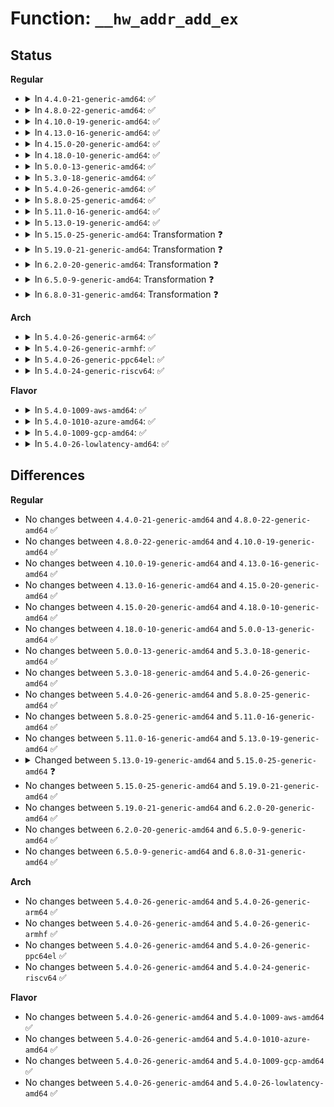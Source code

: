 # Function: <code>__hw_addr_add_ex</code>

## Status
<b>Regular</b>
<ul>
<li>
<details>
<summary>In <code>4.4.0-21-generic-amd64</code>: ✅</summary>

```c
int __hw_addr_add_ex(struct netdev_hw_addr_list * list, const unsigned char * addr, int addr_len, unsigned char addr_type, bool global, bool sync, int sync_count)
```

```json
{
  "name": "__hw_addr_add_ex",
  "collision_type": "Unique Static",
  "inline_type": "No",
  "funcs": [
    {
      "addr": 18446744071586326192,
      "name": "__hw_addr_add_ex",
      "external": false,
      "loc": "net/core/dev_addr_lists.c:49",
      "file": "net/core/dev_addr_lists.c",
      "inline": "seen, unknown",
      "caller_inline": [],
      "caller_func": [
        "net/core/dev_addr_lists.c:dev_addr_init",
        "net/core/dev_addr_lists.c:dev_addr_add",
        "net/core/dev_addr_lists.c:dev_uc_add",
        "net/core/dev_addr_lists.c:__dev_mc_add"
      ]
    }
  ],
  "symbols": [
    {
      "addr": 18446744071586326192,
      "name": "__hw_addr_add_ex",
      "section": ".text",
      "bind": "STB_LOCAL",
      "size": 220
    }
  ]
}
```
</details>
</li>
<li>
<details>
<summary>In <code>4.8.0-22-generic-amd64</code>: ✅</summary>

```c
int __hw_addr_add_ex(struct netdev_hw_addr_list * list, const unsigned char * addr, int addr_len, unsigned char addr_type, bool global, bool sync, int sync_count)
```

```json
{
  "name": "__hw_addr_add_ex",
  "collision_type": "Unique Static",
  "inline_type": "No",
  "funcs": [
    {
      "addr": 18446744071586758912,
      "name": "__hw_addr_add_ex",
      "external": false,
      "loc": "net/core/dev_addr_lists.c:49",
      "file": "net/core/dev_addr_lists.c",
      "inline": "seen, unknown",
      "caller_inline": [],
      "caller_func": [
        "net/core/dev_addr_lists.c:__dev_mc_add",
        "net/core/dev_addr_lists.c:dev_uc_add",
        "net/core/dev_addr_lists.c:dev_addr_add",
        "net/core/dev_addr_lists.c:dev_addr_init"
      ]
    }
  ],
  "symbols": [
    {
      "addr": 18446744071586758912,
      "name": "__hw_addr_add_ex",
      "section": ".text",
      "bind": "STB_LOCAL",
      "size": 223
    }
  ]
}
```
</details>
</li>
<li>
<details>
<summary>In <code>4.10.0-19-generic-amd64</code>: ✅</summary>

```c
int __hw_addr_add_ex(struct netdev_hw_addr_list * list, const unsigned char * addr, int addr_len, unsigned char addr_type, bool global, bool sync, int sync_count)
```

```json
{
  "name": "__hw_addr_add_ex",
  "collision_type": "Unique Static",
  "inline_type": "No",
  "funcs": [
    {
      "addr": 18446744071586945488,
      "name": "__hw_addr_add_ex",
      "external": false,
      "loc": "net/core/dev_addr_lists.c:49",
      "file": "net/core/dev_addr_lists.c",
      "inline": "seen, unknown",
      "caller_inline": [],
      "caller_func": [
        "net/core/dev_addr_lists.c:__dev_mc_add",
        "net/core/dev_addr_lists.c:dev_uc_add",
        "net/core/dev_addr_lists.c:dev_addr_add",
        "net/core/dev_addr_lists.c:dev_addr_init"
      ]
    }
  ],
  "symbols": [
    {
      "addr": 18446744071586945488,
      "name": "__hw_addr_add_ex",
      "section": ".text",
      "bind": "STB_LOCAL",
      "size": 223
    }
  ]
}
```
</details>
</li>
<li>
<details>
<summary>In <code>4.13.0-16-generic-amd64</code>: ✅</summary>

```c
int __hw_addr_add_ex(struct netdev_hw_addr_list * list, const unsigned char * addr, int addr_len, unsigned char addr_type, bool global, bool sync, int sync_count)
```

```json
{
  "name": "__hw_addr_add_ex",
  "collision_type": "Unique Static",
  "inline_type": "No",
  "funcs": [
    {
      "addr": 18446744071587071264,
      "name": "__hw_addr_add_ex",
      "external": false,
      "loc": "net/core/dev_addr_lists.c:49",
      "file": "net/core/dev_addr_lists.c",
      "inline": "seen, unknown",
      "caller_inline": [],
      "caller_func": [
        "net/core/dev_addr_lists.c:__dev_mc_add",
        "net/core/dev_addr_lists.c:dev_uc_add",
        "net/core/dev_addr_lists.c:dev_addr_add",
        "net/core/dev_addr_lists.c:dev_addr_init"
      ]
    }
  ],
  "symbols": [
    {
      "addr": 18446744071587071264,
      "name": "__hw_addr_add_ex",
      "section": ".text",
      "bind": "STB_LOCAL",
      "size": 220
    }
  ]
}
```
</details>
</li>
<li>
<details>
<summary>In <code>4.15.0-20-generic-amd64</code>: ✅</summary>

```c
int __hw_addr_add_ex(struct netdev_hw_addr_list * list, const unsigned char * addr, int addr_len, unsigned char addr_type, bool global, bool sync, int sync_count)
```

```json
{
  "name": "__hw_addr_add_ex",
  "collision_type": "Unique Static",
  "inline_type": "No",
  "funcs": [
    {
      "addr": 18446744071587572768,
      "name": "__hw_addr_add_ex",
      "external": false,
      "loc": "net/core/dev_addr_lists.c:49",
      "file": "net/core/dev_addr_lists.c",
      "inline": "seen, unknown",
      "caller_inline": [],
      "caller_func": [
        "net/core/dev_addr_lists.c:__dev_mc_add",
        "net/core/dev_addr_lists.c:dev_uc_add",
        "net/core/dev_addr_lists.c:dev_addr_add",
        "net/core/dev_addr_lists.c:dev_addr_init"
      ]
    }
  ],
  "symbols": [
    {
      "addr": 18446744071587572768,
      "name": "__hw_addr_add_ex",
      "section": ".text",
      "bind": "STB_LOCAL",
      "size": 220
    }
  ]
}
```
</details>
</li>
<li>
<details>
<summary>In <code>4.18.0-10-generic-amd64</code>: ✅</summary>

```c
int __hw_addr_add_ex(struct netdev_hw_addr_list * list, const unsigned char * addr, int addr_len, unsigned char addr_type, bool global, bool sync, int sync_count)
```

```json
{
  "name": "__hw_addr_add_ex",
  "collision_type": "Unique Static",
  "inline_type": "No",
  "funcs": [
    {
      "addr": 18446744071587881776,
      "name": "__hw_addr_add_ex",
      "external": false,
      "loc": "net/core/dev_addr_lists.c:49",
      "file": "net/core/dev_addr_lists.c",
      "inline": "seen, unknown",
      "caller_inline": [],
      "caller_func": [
        "net/core/dev_addr_lists.c:__dev_mc_add",
        "net/core/dev_addr_lists.c:dev_uc_add",
        "net/core/dev_addr_lists.c:dev_addr_add",
        "net/core/dev_addr_lists.c:dev_addr_init"
      ]
    }
  ],
  "symbols": [
    {
      "addr": 18446744071587881776,
      "name": "__hw_addr_add_ex",
      "section": ".text",
      "bind": "STB_LOCAL",
      "size": 224
    }
  ]
}
```
</details>
</li>
<li>
<details>
<summary>In <code>5.0.0-13-generic-amd64</code>: ✅</summary>

```c
int __hw_addr_add_ex(struct netdev_hw_addr_list * list, const unsigned char * addr, int addr_len, unsigned char addr_type, bool global, bool sync, int sync_count)
```

```json
{
  "name": "__hw_addr_add_ex",
  "collision_type": "Unique Static",
  "inline_type": "No",
  "funcs": [
    {
      "addr": 18446744071588023120,
      "name": "__hw_addr_add_ex",
      "external": false,
      "loc": "net/core/dev_addr_lists.c:49",
      "file": "net/core/dev_addr_lists.c",
      "inline": "seen, unknown",
      "caller_inline": [],
      "caller_func": [
        "net/core/dev_addr_lists.c:__dev_mc_add",
        "net/core/dev_addr_lists.c:dev_uc_add",
        "net/core/dev_addr_lists.c:dev_addr_add",
        "net/core/dev_addr_lists.c:dev_addr_init"
      ]
    }
  ],
  "symbols": [
    {
      "addr": 18446744071588023120,
      "name": "__hw_addr_add_ex",
      "section": ".text",
      "bind": "STB_LOCAL",
      "size": 224
    }
  ]
}
```
</details>
</li>
<li>
<details>
<summary>In <code>5.3.0-18-generic-amd64</code>: ✅</summary>

```c
int __hw_addr_add_ex(struct netdev_hw_addr_list * list, const unsigned char * addr, int addr_len, unsigned char addr_type, bool global, bool sync, int sync_count)
```

```json
{
  "name": "__hw_addr_add_ex",
  "collision_type": "Unique Static",
  "inline_type": "No",
  "funcs": [
    {
      "addr": 18446744071588336224,
      "name": "__hw_addr_add_ex",
      "external": false,
      "loc": "net/core/dev_addr_lists.c:45",
      "file": "net/core/dev_addr_lists.c",
      "inline": "seen, unknown",
      "caller_inline": [],
      "caller_func": [
        "net/core/dev_addr_lists.c:__dev_mc_add",
        "net/core/dev_addr_lists.c:dev_uc_add",
        "net/core/dev_addr_lists.c:dev_addr_add",
        "net/core/dev_addr_lists.c:dev_addr_init"
      ]
    }
  ],
  "symbols": [
    {
      "addr": 18446744071588336224,
      "name": "__hw_addr_add_ex",
      "section": ".text",
      "bind": "STB_LOCAL",
      "size": 220
    }
  ]
}
```
</details>
</li>
<li>
<details>
<summary>In <code>5.4.0-26-generic-amd64</code>: ✅</summary>

```c
int __hw_addr_add_ex(struct netdev_hw_addr_list * list, const unsigned char * addr, int addr_len, unsigned char addr_type, bool global, bool sync, int sync_count)
```

```json
{
  "name": "__hw_addr_add_ex",
  "collision_type": "Unique Static",
  "inline_type": "No",
  "funcs": [
    {
      "addr": 18446744071588542816,
      "name": "__hw_addr_add_ex",
      "external": false,
      "loc": "net/core/dev_addr_lists.c:45",
      "file": "net/core/dev_addr_lists.c",
      "inline": "seen, unknown",
      "caller_inline": [],
      "caller_func": [
        "net/core/dev_addr_lists.c:__dev_mc_add",
        "net/core/dev_addr_lists.c:dev_uc_add",
        "net/core/dev_addr_lists.c:dev_addr_init"
      ]
    }
  ],
  "symbols": [
    {
      "addr": 18446744071588542816,
      "name": "__hw_addr_add_ex",
      "section": ".text",
      "bind": "STB_LOCAL",
      "size": 220
    }
  ]
}
```
</details>
</li>
<li>
<details>
<summary>In <code>5.8.0-25-generic-amd64</code>: ✅</summary>

```c
int __hw_addr_add_ex(struct netdev_hw_addr_list * list, const unsigned char * addr, int addr_len, unsigned char addr_type, bool global, bool sync, int sync_count)
```

```json
{
  "name": "__hw_addr_add_ex",
  "collision_type": "Unique Static",
  "inline_type": "No",
  "funcs": [
    {
      "addr": 18446744071589393248,
      "name": "__hw_addr_add_ex",
      "external": false,
      "loc": "net/core/dev_addr_lists.c:45",
      "file": "net/core/dev_addr_lists.c",
      "inline": "seen, unknown",
      "caller_inline": [],
      "caller_func": [
        "net/core/dev_addr_lists.c:dev_mc_add_global",
        "net/core/dev_addr_lists.c:dev_mc_add",
        "net/core/dev_addr_lists.c:dev_uc_add",
        "net/core/dev_addr_lists.c:dev_addr_add",
        "net/core/dev_addr_lists.c:dev_addr_init"
      ]
    }
  ],
  "symbols": [
    {
      "addr": 18446744071589393248,
      "name": "__hw_addr_add_ex",
      "section": ".text",
      "bind": "STB_LOCAL",
      "size": 220
    }
  ]
}
```
</details>
</li>
<li>
<details>
<summary>In <code>5.11.0-16-generic-amd64</code>: ✅</summary>

```c
int __hw_addr_add_ex(struct netdev_hw_addr_list * list, const unsigned char * addr, int addr_len, unsigned char addr_type, bool global, bool sync, int sync_count)
```

```json
{
  "name": "__hw_addr_add_ex",
  "collision_type": "Unique Static",
  "inline_type": "No",
  "funcs": [
    {
      "addr": 18446744071589394160,
      "name": "__hw_addr_add_ex",
      "external": false,
      "loc": "net/core/dev_addr_lists.c:45",
      "file": "net/core/dev_addr_lists.c",
      "inline": "seen, unknown",
      "caller_inline": [],
      "caller_func": [
        "net/core/dev_addr_lists.c:__dev_mc_add",
        "net/core/dev_addr_lists.c:dev_uc_add",
        "net/core/dev_addr_lists.c:dev_addr_add",
        "net/core/dev_addr_lists.c:dev_addr_init"
      ]
    }
  ],
  "symbols": [
    {
      "addr": 18446744071589394160,
      "name": "__hw_addr_add_ex",
      "section": ".text",
      "bind": "STB_LOCAL",
      "size": 220
    }
  ]
}
```
</details>
</li>
<li>
<details>
<summary>In <code>5.13.0-19-generic-amd64</code>: ✅</summary>

```c
int __hw_addr_add_ex(struct netdev_hw_addr_list * list, const unsigned char * addr, int addr_len, unsigned char addr_type, bool global, bool sync, int sync_count)
```

```json
{
  "name": "__hw_addr_add_ex",
  "collision_type": "Unique Static",
  "inline_type": "No",
  "funcs": [
    {
      "addr": 18446744071589291360,
      "name": "__hw_addr_add_ex",
      "external": false,
      "loc": "net/core/dev_addr_lists.c:45",
      "file": "net/core/dev_addr_lists.c",
      "inline": "seen, unknown",
      "caller_inline": [],
      "caller_func": [
        "net/core/dev_addr_lists.c:__dev_mc_add",
        "net/core/dev_addr_lists.c:dev_uc_add",
        "net/core/dev_addr_lists.c:dev_addr_add",
        "net/core/dev_addr_lists.c:dev_addr_init"
      ]
    }
  ],
  "symbols": [
    {
      "addr": 18446744071589291360,
      "name": "__hw_addr_add_ex",
      "section": ".text",
      "bind": "STB_LOCAL",
      "size": 220
    }
  ]
}
```
</details>
</li>
<li>
<details>
<summary>In <code>5.15.0-25-generic-amd64</code>: Transformation ❓</summary>

```c
int __hw_addr_add_ex(struct netdev_hw_addr_list * list, const unsigned char * addr, int addr_len, unsigned char addr_type, bool global, bool sync, int sync_count, bool exclusive)
```

```json
{
  "name": "__hw_addr_add_ex",
  "collision_type": "Unique Static",
  "inline_type": "No",
  "funcs": [
    {
      "addr": 0,
      "name": "__hw_addr_add_ex",
      "external": false,
      "loc": "net/core/dev_addr_lists.c:42",
      "file": "net/core/dev_addr_lists.c",
      "inline": "seen, unknown",
      "caller_inline": [],
      "caller_func": [
        "net/core/dev_addr_lists.c:__dev_mc_add",
        "net/core/dev_addr_lists.c:dev_mc_add_excl",
        "net/core/dev_addr_lists.c:dev_uc_add",
        "net/core/dev_addr_lists.c:dev_uc_add_excl",
        "net/core/dev_addr_lists.c:dev_addr_add",
        "net/core/dev_addr_lists.c:dev_addr_init"
      ]
    }
  ],
  "symbols": [
    {
      "addr": 18446744071590019024,
      "name": "__hw_addr_add_ex",
      "section": ".text",
      "bind": "STB_LOCAL",
      "size": 647
    },
    {
      "addr": 18446744071592700172,
      "name": "__hw_addr_add_ex.cold",
      "section": ".text",
      "bind": "STB_LOCAL",
      "size": 21
    }
  ]
}
```
</details>
</li>
<li>
<details>
<summary>In <code>5.19.0-21-generic-amd64</code>: Transformation ❓</summary>

```c
int __hw_addr_add_ex(struct netdev_hw_addr_list * list, const unsigned char * addr, int addr_len, unsigned char addr_type, bool global, bool sync, int sync_count, bool exclusive)
```

```json
{
  "name": "__hw_addr_add_ex",
  "collision_type": "Unique Static",
  "inline_type": "No",
  "funcs": [
    {
      "addr": 0,
      "name": "__hw_addr_add_ex",
      "external": false,
      "loc": "net/core/dev_addr_lists.c:73",
      "file": "net/core/dev_addr_lists.c",
      "inline": "seen, unknown",
      "caller_inline": [],
      "caller_func": [
        "net/core/dev_addr_lists.c:__dev_mc_add",
        "net/core/dev_addr_lists.c:dev_mc_add_excl",
        "net/core/dev_addr_lists.c:dev_uc_add",
        "net/core/dev_addr_lists.c:dev_uc_add_excl",
        "net/core/dev_addr_lists.c:dev_addr_add",
        "net/core/dev_addr_lists.c:dev_addr_init",
        "net/core/dev_addr_lists.c:__hw_addr_sync_one"
      ]
    }
  ],
  "symbols": [
    {
      "addr": 18446744071591558928,
      "name": "__hw_addr_add_ex",
      "section": ".text",
      "bind": "STB_LOCAL",
      "size": 595
    },
    {
      "addr": 18446744071594586446,
      "name": "__hw_addr_add_ex.cold",
      "section": ".text",
      "bind": "STB_LOCAL",
      "size": 32
    }
  ]
}
```
</details>
</li>
<li>
<details>
<summary>In <code>6.2.0-20-generic-amd64</code>: Transformation ❓</summary>

```c
int __hw_addr_add_ex(struct netdev_hw_addr_list * list, const unsigned char * addr, int addr_len, unsigned char addr_type, bool global, bool sync, int sync_count, bool exclusive)
```

```json
{
  "name": "__hw_addr_add_ex",
  "collision_type": "Unique Static",
  "inline_type": "No",
  "funcs": [
    {
      "addr": 0,
      "name": "__hw_addr_add_ex",
      "external": false,
      "loc": "net/core/dev_addr_lists.c:73",
      "file": "net/core/dev_addr_lists.c",
      "inline": "seen, unknown",
      "caller_inline": [],
      "caller_func": [
        "net/core/dev_addr_lists.c:__dev_mc_add",
        "net/core/dev_addr_lists.c:dev_mc_add_excl",
        "net/core/dev_addr_lists.c:dev_uc_add",
        "net/core/dev_addr_lists.c:dev_uc_add_excl",
        "net/core/dev_addr_lists.c:dev_addr_add",
        "net/core/dev_addr_lists.c:dev_addr_init",
        "net/core/dev_addr_lists.c:__hw_addr_sync_one"
      ]
    }
  ],
  "symbols": [
    {
      "addr": 18446744071593336560,
      "name": "__hw_addr_add_ex",
      "section": ".text",
      "bind": "STB_LOCAL",
      "size": 412
    },
    {
      "addr": 18446744071596325478,
      "name": "__hw_addr_add_ex.cold",
      "section": ".text",
      "bind": "STB_LOCAL",
      "size": 20
    }
  ]
}
```
</details>
</li>
<li>
<details>
<summary>In <code>6.5.0-9-generic-amd64</code>: Transformation ❓</summary>

```c
int __hw_addr_add_ex(struct netdev_hw_addr_list * list, const unsigned char * addr, int addr_len, unsigned char addr_type, bool global, bool sync, int sync_count, bool exclusive)
```

```json
{
  "name": "__hw_addr_add_ex",
  "collision_type": "Unique Static",
  "inline_type": "No",
  "funcs": [
    {
      "addr": 0,
      "name": "__hw_addr_add_ex",
      "external": false,
      "loc": "net/core/dev_addr_lists.c:73",
      "file": "net/core/dev_addr_lists.c",
      "inline": "seen, unknown",
      "caller_inline": [],
      "caller_func": [
        "net/core/dev_addr_lists.c:__dev_mc_add",
        "net/core/dev_addr_lists.c:dev_mc_add_excl",
        "net/core/dev_addr_lists.c:dev_uc_add",
        "net/core/dev_addr_lists.c:dev_uc_add_excl",
        "net/core/dev_addr_lists.c:dev_addr_add",
        "net/core/dev_addr_lists.c:dev_addr_init",
        "net/core/dev_addr_lists.c:__hw_addr_sync_one"
      ]
    }
  ],
  "symbols": [
    {
      "addr": 18446744071593798336,
      "name": "__hw_addr_add_ex",
      "section": ".text",
      "bind": "STB_LOCAL",
      "size": 412
    },
    {
      "addr": 18446744071596855715,
      "name": "__hw_addr_add_ex.cold",
      "section": ".text",
      "bind": "STB_LOCAL",
      "size": 20
    }
  ]
}
```
</details>
</li>
<li>
<details>
<summary>In <code>6.8.0-31-generic-amd64</code>: Transformation ❓</summary>

```c
int __hw_addr_add_ex(struct netdev_hw_addr_list * list, const unsigned char * addr, int addr_len, unsigned char addr_type, bool global, bool sync, int sync_count, bool exclusive)
```

```json
{
  "name": "__hw_addr_add_ex",
  "collision_type": "Unique Static",
  "inline_type": "No",
  "funcs": [
    {
      "addr": 0,
      "name": "__hw_addr_add_ex",
      "external": false,
      "loc": "net/core/dev_addr_lists.c:73",
      "file": "net/core/dev_addr_lists.c",
      "inline": "seen, unknown",
      "caller_inline": [],
      "caller_func": [
        "net/core/dev_addr_lists.c:__dev_mc_add",
        "net/core/dev_addr_lists.c:dev_mc_add_excl",
        "net/core/dev_addr_lists.c:dev_uc_add",
        "net/core/dev_addr_lists.c:dev_uc_add_excl",
        "net/core/dev_addr_lists.c:dev_addr_add",
        "net/core/dev_addr_lists.c:dev_addr_init",
        "net/core/dev_addr_lists.c:__hw_addr_sync_one"
      ]
    }
  ],
  "symbols": [
    {
      "addr": 18446744071594579728,
      "name": "__hw_addr_add_ex",
      "section": ".text",
      "bind": "STB_LOCAL",
      "size": 412
    },
    {
      "addr": 18446744071597780687,
      "name": "__hw_addr_add_ex.cold",
      "section": ".text",
      "bind": "STB_LOCAL",
      "size": 20
    }
  ]
}
```
</details>
</li>
</ul>
<b>Arch</b>
<ul>
<li>
<details>
<summary>In <code>5.4.0-26-generic-arm64</code>: ✅</summary>

```c
int __hw_addr_add_ex(struct netdev_hw_addr_list * list, const unsigned char * addr, int addr_len, unsigned char addr_type, bool global, bool sync, int sync_count)
```

```json
{
  "name": "__hw_addr_add_ex",
  "collision_type": "Unique Static",
  "inline_type": "No",
  "funcs": [
    {
      "addr": 18446603336502077904,
      "name": "__hw_addr_add_ex",
      "external": false,
      "loc": "net/core/dev_addr_lists.c:45",
      "file": "net/core/dev_addr_lists.c",
      "inline": "seen, unknown",
      "caller_inline": [],
      "caller_func": [
        "net/core/dev_addr_lists.c:__dev_mc_add",
        "net/core/dev_addr_lists.c:dev_uc_add",
        "net/core/dev_addr_lists.c:dev_addr_init"
      ]
    }
  ],
  "symbols": [
    {
      "addr": 18446603336502077904,
      "name": "__hw_addr_add_ex",
      "section": ".text",
      "bind": "STB_LOCAL",
      "size": 300
    }
  ]
}
```
</details>
</li>
<li>
<details>
<summary>In <code>5.4.0-26-generic-armhf</code>: ✅</summary>

```c
int __hw_addr_add_ex(struct netdev_hw_addr_list * list, const unsigned char * addr, int addr_len, unsigned char addr_type, bool global, bool sync, int sync_count)
```

```json
{
  "name": "__hw_addr_add_ex",
  "collision_type": "Unique Static",
  "inline_type": "No",
  "funcs": [
    {
      "addr": 3234829856,
      "name": "__hw_addr_add_ex",
      "external": false,
      "loc": "net/core/dev_addr_lists.c:45",
      "file": "net/core/dev_addr_lists.c",
      "inline": "seen, unknown",
      "caller_inline": [],
      "caller_func": [
        "net/core/dev_addr_lists.c:__dev_mc_add",
        "net/core/dev_addr_lists.c:dev_uc_add",
        "net/core/dev_addr_lists.c:dev_addr_init"
      ]
    }
  ],
  "symbols": [
    {
      "addr": 3234829856,
      "name": "__hw_addr_add_ex",
      "section": ".text",
      "bind": "STB_LOCAL",
      "size": 260
    }
  ]
}
```
</details>
</li>
<li>
<details>
<summary>In <code>5.4.0-26-generic-ppc64el</code>: ✅</summary>

```c
int __hw_addr_add_ex(struct netdev_hw_addr_list * list, const unsigned char * addr, int addr_len, unsigned char addr_type, bool global, bool sync, int sync_count)
```

```json
{
  "name": "__hw_addr_add_ex",
  "collision_type": "Unique Static",
  "inline_type": "No",
  "funcs": [
    {
      "addr": 13835058055295529696,
      "name": "__hw_addr_add_ex",
      "external": false,
      "loc": "net/core/dev_addr_lists.c:45",
      "file": "net/core/dev_addr_lists.c",
      "inline": "seen, unknown",
      "caller_inline": [],
      "caller_func": [
        "net/core/dev_addr_lists.c:__dev_mc_add",
        "net/core/dev_addr_lists.c:dev_uc_add",
        "net/core/dev_addr_lists.c:dev_addr_init"
      ]
    }
  ],
  "symbols": [
    {
      "addr": 13835058055295529696,
      "name": "__hw_addr_add_ex",
      "section": ".text",
      "bind": "STB_LOCAL",
      "size": 352
    }
  ]
}
```
</details>
</li>
<li>
<details>
<summary>In <code>5.4.0-24-generic-riscv64</code>: ✅</summary>

```c
int __hw_addr_add_ex(struct netdev_hw_addr_list * list, const unsigned char * addr, int addr_len, unsigned char addr_type, bool global, bool sync, int sync_count)
```

```json
{
  "name": "__hw_addr_add_ex",
  "collision_type": "Unique Static",
  "inline_type": "No",
  "funcs": [
    {
      "addr": 18446743936278354144,
      "name": "__hw_addr_add_ex",
      "external": false,
      "loc": "net/core/dev_addr_lists.c:45",
      "file": "net/core/dev_addr_lists.c",
      "inline": "seen, unknown",
      "caller_inline": [],
      "caller_func": [
        "net/core/dev_addr_lists.c:__dev_mc_add",
        "net/core/dev_addr_lists.c:dev_uc_add",
        "net/core/dev_addr_lists.c:dev_addr_init"
      ]
    }
  ],
  "symbols": [
    {
      "addr": 18446743936278354144,
      "name": "__hw_addr_add_ex",
      "section": ".text",
      "bind": "STB_LOCAL",
      "size": 192
    }
  ]
}
```
</details>
</li>
</ul>
<b>Flavor</b>
<ul>
<li>
<details>
<summary>In <code>5.4.0-1009-aws-amd64</code>: ✅</summary>

```c
int __hw_addr_add_ex(struct netdev_hw_addr_list * list, const unsigned char * addr, int addr_len, unsigned char addr_type, bool global, bool sync, int sync_count)
```

```json
{
  "name": "__hw_addr_add_ex",
  "collision_type": "Unique Static",
  "inline_type": "No",
  "funcs": [
    {
      "addr": 18446744071588149552,
      "name": "__hw_addr_add_ex",
      "external": false,
      "loc": "net/core/dev_addr_lists.c:45",
      "file": "net/core/dev_addr_lists.c",
      "inline": "seen, unknown",
      "caller_inline": [],
      "caller_func": [
        "net/core/dev_addr_lists.c:__dev_mc_add",
        "net/core/dev_addr_lists.c:dev_uc_add",
        "net/core/dev_addr_lists.c:dev_addr_init"
      ]
    }
  ],
  "symbols": [
    {
      "addr": 18446744071588149552,
      "name": "__hw_addr_add_ex",
      "section": ".text",
      "bind": "STB_LOCAL",
      "size": 220
    }
  ]
}
```
</details>
</li>
<li>
<details>
<summary>In <code>5.4.0-1010-azure-amd64</code>: ✅</summary>

```c
int __hw_addr_add_ex(struct netdev_hw_addr_list * list, const unsigned char * addr, int addr_len, unsigned char addr_type, bool global, bool sync, int sync_count)
```

```json
{
  "name": "__hw_addr_add_ex",
  "collision_type": "Unique Static",
  "inline_type": "No",
  "funcs": [
    {
      "addr": 18446744071587862384,
      "name": "__hw_addr_add_ex",
      "external": false,
      "loc": "net/core/dev_addr_lists.c:45",
      "file": "net/core/dev_addr_lists.c",
      "inline": "seen, unknown",
      "caller_inline": [],
      "caller_func": [
        "net/core/dev_addr_lists.c:__dev_mc_add",
        "net/core/dev_addr_lists.c:dev_uc_add",
        "net/core/dev_addr_lists.c:dev_addr_init"
      ]
    }
  ],
  "symbols": [
    {
      "addr": 18446744071587862384,
      "name": "__hw_addr_add_ex",
      "section": ".text",
      "bind": "STB_LOCAL",
      "size": 220
    }
  ]
}
```
</details>
</li>
<li>
<details>
<summary>In <code>5.4.0-1009-gcp-amd64</code>: ✅</summary>

```c
int __hw_addr_add_ex(struct netdev_hw_addr_list * list, const unsigned char * addr, int addr_len, unsigned char addr_type, bool global, bool sync, int sync_count)
```

```json
{
  "name": "__hw_addr_add_ex",
  "collision_type": "Unique Static",
  "inline_type": "No",
  "funcs": [
    {
      "addr": 18446744071588481376,
      "name": "__hw_addr_add_ex",
      "external": false,
      "loc": "net/core/dev_addr_lists.c:45",
      "file": "net/core/dev_addr_lists.c",
      "inline": "seen, unknown",
      "caller_inline": [],
      "caller_func": [
        "net/core/dev_addr_lists.c:__dev_mc_add",
        "net/core/dev_addr_lists.c:dev_uc_add",
        "net/core/dev_addr_lists.c:dev_addr_init"
      ]
    }
  ],
  "symbols": [
    {
      "addr": 18446744071588481376,
      "name": "__hw_addr_add_ex",
      "section": ".text",
      "bind": "STB_LOCAL",
      "size": 220
    }
  ]
}
```
</details>
</li>
<li>
<details>
<summary>In <code>5.4.0-26-lowlatency-amd64</code>: ✅</summary>

```c
int __hw_addr_add_ex(struct netdev_hw_addr_list * list, const unsigned char * addr, int addr_len, unsigned char addr_type, bool global, bool sync, int sync_count)
```

```json
{
  "name": "__hw_addr_add_ex",
  "collision_type": "Unique Static",
  "inline_type": "No",
  "funcs": [
    {
      "addr": 18446744071588618288,
      "name": "__hw_addr_add_ex",
      "external": false,
      "loc": "net/core/dev_addr_lists.c:45",
      "file": "net/core/dev_addr_lists.c",
      "inline": "seen, unknown",
      "caller_inline": [],
      "caller_func": [
        "net/core/dev_addr_lists.c:__dev_mc_add",
        "net/core/dev_addr_lists.c:dev_uc_add",
        "net/core/dev_addr_lists.c:dev_addr_init"
      ]
    }
  ],
  "symbols": [
    {
      "addr": 18446744071588618288,
      "name": "__hw_addr_add_ex",
      "section": ".text",
      "bind": "STB_LOCAL",
      "size": 220
    }
  ]
}
```
</details>
</li>
</ul>

## Differences
<b>Regular</b>
<ul>
<li>
No changes between <code>4.4.0-21-generic-amd64</code> and <code>4.8.0-22-generic-amd64</code> ✅
</li>
<li>
No changes between <code>4.8.0-22-generic-amd64</code> and <code>4.10.0-19-generic-amd64</code> ✅
</li>
<li>
No changes between <code>4.10.0-19-generic-amd64</code> and <code>4.13.0-16-generic-amd64</code> ✅
</li>
<li>
No changes between <code>4.13.0-16-generic-amd64</code> and <code>4.15.0-20-generic-amd64</code> ✅
</li>
<li>
No changes between <code>4.15.0-20-generic-amd64</code> and <code>4.18.0-10-generic-amd64</code> ✅
</li>
<li>
No changes between <code>4.18.0-10-generic-amd64</code> and <code>5.0.0-13-generic-amd64</code> ✅
</li>
<li>
No changes between <code>5.0.0-13-generic-amd64</code> and <code>5.3.0-18-generic-amd64</code> ✅
</li>
<li>
No changes between <code>5.3.0-18-generic-amd64</code> and <code>5.4.0-26-generic-amd64</code> ✅
</li>
<li>
No changes between <code>5.4.0-26-generic-amd64</code> and <code>5.8.0-25-generic-amd64</code> ✅
</li>
<li>
No changes between <code>5.8.0-25-generic-amd64</code> and <code>5.11.0-16-generic-amd64</code> ✅
</li>
<li>
No changes between <code>5.11.0-16-generic-amd64</code> and <code>5.13.0-19-generic-amd64</code> ✅
</li>
<li>
<details>
<summary>Changed between <code>5.13.0-19-generic-amd64</code> and <code>5.15.0-25-generic-amd64</code> ❓</summary>
<ul>
<li>
<b>Param added. </b>
<code>bool exclusive</code>
</li>
</ul>
</details>
</li>
<li>
No changes between <code>5.15.0-25-generic-amd64</code> and <code>5.19.0-21-generic-amd64</code> ✅
</li>
<li>
No changes between <code>5.19.0-21-generic-amd64</code> and <code>6.2.0-20-generic-amd64</code> ✅
</li>
<li>
No changes between <code>6.2.0-20-generic-amd64</code> and <code>6.5.0-9-generic-amd64</code> ✅
</li>
<li>
No changes between <code>6.5.0-9-generic-amd64</code> and <code>6.8.0-31-generic-amd64</code> ✅
</li>
</ul>
<b>Arch</b>
<ul>
<li>
No changes between <code>5.4.0-26-generic-amd64</code> and <code>5.4.0-26-generic-arm64</code> ✅
</li>
<li>
No changes between <code>5.4.0-26-generic-amd64</code> and <code>5.4.0-26-generic-armhf</code> ✅
</li>
<li>
No changes between <code>5.4.0-26-generic-amd64</code> and <code>5.4.0-26-generic-ppc64el</code> ✅
</li>
<li>
No changes between <code>5.4.0-26-generic-amd64</code> and <code>5.4.0-24-generic-riscv64</code> ✅
</li>
</ul>
<b>Flavor</b>
<ul>
<li>
No changes between <code>5.4.0-26-generic-amd64</code> and <code>5.4.0-1009-aws-amd64</code> ✅
</li>
<li>
No changes between <code>5.4.0-26-generic-amd64</code> and <code>5.4.0-1010-azure-amd64</code> ✅
</li>
<li>
No changes between <code>5.4.0-26-generic-amd64</code> and <code>5.4.0-1009-gcp-amd64</code> ✅
</li>
<li>
No changes between <code>5.4.0-26-generic-amd64</code> and <code>5.4.0-26-lowlatency-amd64</code> ✅
</li>
</ul>
